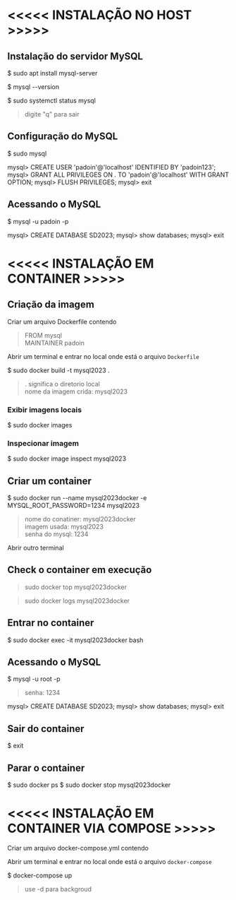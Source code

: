 

 


# <<<<< INSTALAÇÃO NO HOST >>>>>


## Instalação do servidor MySQL

$ sudo apt install mysql-server  

$ mysql --version  

$ sudo systemctl status mysql  
> digite "q" para sair



## Configuração do MySQL

$ sudo mysql

mysql> CREATE USER 'padoin'@'localhost' IDENTIFIED BY 'padoin123';
mysql> GRANT ALL PRIVILEGES ON *.* TO 'padoin'@'localhost' WITH GRANT OPTION;
mysql> FLUSH PRIVILEGES;
mysql> exit



## Acessando o MySQL

$ mysql -u padoin -p

mysql> CREATE DATABASE SD2023;
mysql> show databases;
mysql> exit










# <<<<< INSTALAÇÃO EM CONTAINER >>>>>


## Criação da imagem


Criar um arquivo Dockerfile contendo

> FROM mysql  
> MAINTAINER padoin  


Abrir um terminal e entrar no local onde está o arquivo `Dockerfile`

$ sudo docker build -t mysql2023 .   
> . significa o diretorio local  
> nome da imagem crida: mysql2023    


### Exibir imagens locais  

$ sudo docker images  


### Inspecionar imagem  

$ sudo docker image inspect mysql2023



## Criar um container 


$ sudo docker run --name mysql2023docker -e MYSQL_ROOT_PASSWORD=1234 mysql2023

> nome do conatiner: mysql2023docker  
> imagem usada: mysql2023   
> senha do mysql: 1234  





Abrir outro terminal

## Check o container em execução

> sudo docker top mysql2023docker  

> sudo docker logs mysql2023docker  


## Entrar no container

$ sudo docker exec -it mysql2023docker bash



## Acessando o MySQL 

$ mysql -u root -p

> senha: 1234 

mysql> CREATE DATABASE SD2023;
mysql> show databases;
mysql> exit


## Sair do container

$ exit


## Parar o container

$ sudo docker ps
$ sudo docker stop mysql2023docker










# <<<<< INSTALAÇÃO EM CONTAINER VIA COMPOSE >>>>>


Criar um arquivo docker-compose.yml contendo

>   
>  


Abrir um terminal e entrar no local onde está o arquivo `docker-compose`


$ docker-compose up 

> use -d para backgroud




